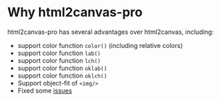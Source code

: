 # Why html2canvas-pro

html2canvas-pro has several advantages over html2canvas, including:
- support color function ```color()``` (including relative colors)
- support color function ```lab()```
- support color function ```lch()```
- support color function ```oklab()```
- support color function ```oklch()```
- Support object-fit of ```<img/>```
- Fixed some [issues](https://github.com/yorickshan/html2canvas-pro/blob/main/CHANGELOG.md)